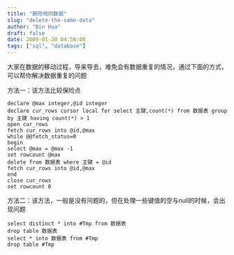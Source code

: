 ```yaml
---
title: "删除相同数据"
slug: "delete-the-same-data"
author: "Bin Hua"
draft: false
date: 2009-01-20 04:58:00
tags: ["sql", "database"]
---
```


大家在数据的移动过程，导来导去，难免会有数据重复的情况，通过下面的方式，可以帮你解决数据重复的问题

方法一：该方法比较保险点

```
declare @max integer,@id integer
declare cur_rows cursor local for select 主键,count(*) from 数据表 group by 主键 having count(*) > 1
open cur_rows
fetch cur_rows into @id,@max
while @@fetch_status=0
begin
select @max = @max -1
set rowcount @max
delete from 数据表 where 主键 = @id
fetch cur_rows into @id,@max
end
close cur_rows
set rowcount 0
```

方法二：该方法，一般是没有问题的，但在处理一些键值的空与null的时候，会出现问题

```
select distinct * into #Tmp from 数据表
drop table 数据表
select * into 数据表 from #Tmp
drop table #Tmp
```